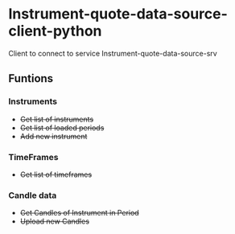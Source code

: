 # Instrument-quote-data-source-client-python
Client to connect to service Instrument-quote-data-source-srv

## Funtions
### Instruments
- ~~Get list of instruments~~
- ~~Get list of loaded periods~~
- ~~Add new instrument~~
### TimeFrames
- ~~Get list of timeframes~~

### Candle data
- ~~Get Candles of Instrument in Period~~
- ~~Upload new Candles~~
